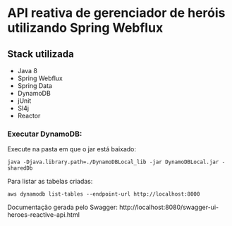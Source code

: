 
# API reativa de gerenciador de heróis utilizando Spring Webflux

## Stack utilizada

  * Java 8
  * Spring Webflux
  * Spring Data
  * DynamoDB
  * jUnit
  * Sl4j
  * Reactor  


### Executar DynamoDB: 

Execute na pasta em que o jar está baixado: 

```shell script
java -Djava.library.path=./DynamoDBLocal_lib -jar DynamoDBLocal.jar -sharedDb
```

Para listar as tabelas criadas:

```shell script
aws dynamodb list-tables --endpoint-url http://localhost:8000
```

Documentação gerada pelo Swagger: http://localhost:8080/swagger-ui-heroes-reactive-api.html
